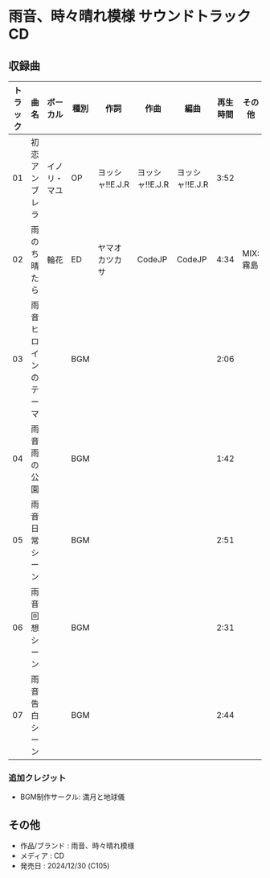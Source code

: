 # 雨音、時々晴れ模様 サウンドトラックCD

## 収録曲

| トラック | 曲名 | ボーカル | 種別 | 作詞 | 作曲 | 編曲 | 再生時間 | その他 |
|---|---|---|---|---|---|---|---|---|
| 01 | 初恋アンブレラ | イノリ・マユ | OP | ヨッシャ!!E.J.R | ヨッシャ!!E.J.R | ヨッシャ!!E.J.R | 3:52 |  |
| 02 | 雨のち晴たら | 輪花 | ED | ヤマオカツカサ | CodeJP | CodeJP | 4:34 | MIX:霧島  |
| 03 | 雨音ヒロインのテーマ |  | BGM |  |  |  | 2:06 |  |
| 04 | 雨音雨の公園 |  | BGM |  |  |  | 1:42 |  |
| 05 | 雨音日常シーン |  | BGM |  |  |  | 2:51 |  |
| 06 | 雨音回想シーン |  | BGM |  |  |  | 2:31 |  |
| 07 | 雨音告白シーン |  | BGM |  |  |  | 2:44 |  |

### 追加クレジット

- BGM制作サークル: 満月と地球儀

## その他

- 作品/ブランド : 雨音、時々晴れ模様
- メディア : CD
- 発売日 : 2024/12/30 (C105)
